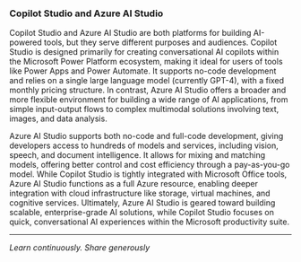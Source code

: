 ### Copilot Studio and Azure AI Studio 

Copilot Studio and Azure AI Studio are both platforms for building AI-powered tools, but they serve different purposes and audiences. Copilot Studio is designed primarily for creating conversational AI copilots within the Microsoft Power Platform ecosystem, making it ideal for users of tools like Power Apps and Power Automate. It supports no-code development and relies on a single large language model (currently GPT-4), with a fixed monthly pricing structure. In contrast, Azure AI Studio offers a broader and more flexible environment for building a wide range of AI applications, from simple input-output flows to complex multimodal solutions involving text, images, and data analysis.

Azure AI Studio supports both no-code and full-code development, giving developers access to hundreds of models and services, including vision, speech, and document intelligence. It allows for mixing and matching models, offering better control and cost efficiency through a pay-as-you-go model. While Copilot Studio is tightly integrated with Microsoft Office tools, Azure AI Studio functions as a full Azure resource, enabling deeper integration with cloud infrastructure like storage, virtual machines, and cognitive services. Ultimately, Azure AI Studio is geared toward building scalable, enterprise-grade AI solutions, while Copilot Studio focuses on quick, conversational AI experiences within the Microsoft productivity suite.

---

*Learn continuously. Share generously*
